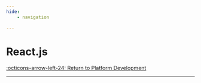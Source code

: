 ```yaml
---
hide:
    - navigation

---
```


# React.js

[:octicons-arrow-left-24: Return to Platform Development](/Knowledge-Notebook/Platform-Development/)

---
